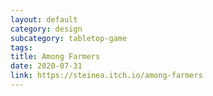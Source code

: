 ```yaml
---
layout: default
category: design
subcategory: tabletop-game
tags:
title: Among Farmers
date: 2020-07-31
link: https://steinea.itch.io/among-farmers
---
```

